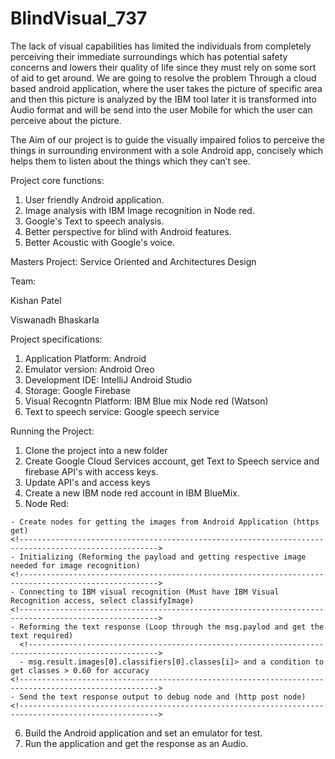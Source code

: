 # BlindVisual_737

The lack of visual capabilities has limited the individuals from completely perceiving their immediate surroundings which has potential safety concerns and lowers their quality of life since they must rely on some sort of aid to get around. We are going to resolve the problem Through a cloud based android application, where the user takes the picture of specific area and then this picture is analyzed by the IBM tool later it is transformed into Audio format and will be send into the user Mobile for which the user can perceive about the picture.

<!---------------------------------------------------------------------->

The Aim of our project is to guide the visually impaired folios to perceive the things in surrounding environment with a sole Android app, concisely which helps them to listen about the things which they can’t see. 

<!---------------------------------------------------------------------->

Project core functions:

1. User friendly Android application.
2. Image analysis with IBM Image recognition in Node red. 
3. Google's Text to speech analysis. 
4. Better perspective for blind with Android features.
5. Better Acoustic with Google's voice.

Masters Project:
Service Oriented and Architectures Design

Team:
<!----------------->
Kishan Patel
<!----------------->
Viswanadh Bhaskarla

Project specifications:
  1. Application Platform:     Android
  2. Emulator version:         Android Oreo
  3. Development IDE:          IntelliJ Android Studio
  4. Storage:                  Google Firebase
  5. Visual Recogntn Platform: IBM Blue mix Node red (Watson)
  6. Text to speech service:   Google speech service
  
Running the Project:
  1. Clone the project into a new folder
  2. Create Google Cloud Services account, get Text to Speech service and firebase API's with access keys.
  3. Update API's and access keys
  4. Create a new IBM node red account in IBM BlueMix. 
  5. Node Red: 
  <!------------------------------------------------------------------------------------------------------->
    - Create nodes for getting the images from Android Application (https get)
    <!----------------------------------------------------------------------------------------------------->
    - Initializing (Reforming the payload and getting respective image needed for image recognition)
    <!----------------------------------------------------------------------------------------------------->
    - Connecting to IBM visual recognition (Must have IBM Visual Recognition access, select classifyImage)
    <!----------------------------------------------------------------------------------------------------->
    - Reforming the text response (Loop through the msg.paylod and get the text required)
      <!--------------------------------------------------------------------------------------------------->
      - msg.result.images[0].classifiers[0].classes[i]> and a condition to get classes > 0.60 for accuracy
    <!----------------------------------------------------------------------------------------------------->
    - Send the text response output to debug node and (http post node)
    <!----------------------------------------------------------------------------------------------------->
  6. Build the Android application and set an emulator for test.
  7. Run the application and get the response as an Audio.
  

